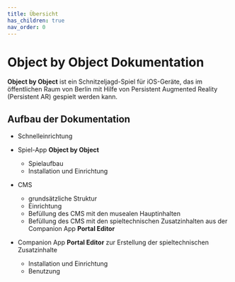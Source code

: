 ```yaml
---
title: Übersicht
has_children: true
nav_order: 0
---
```


# Object by Object Dokumentation

__Object by Object__ ist ein Schnitzeljagd-Spiel für iOS-Geräte, das im öffentlichen Raum von Berlin mit Hilfe von Persistent Augmented Reality (Persistent AR) gespielt werden kann.

## Aufbau der Dokumentation

- Schnelleinrichtung

- Spiel-App __Object by Object__
    - Spielaufbau
    - Installation und Einrichtung

- CMS
    - grundsätzliche Struktur
    - Einrichtung
    - Befüllung des CMS mit den musealen Hauptinhalten
    - Befüllung des CMS mit den spieltechnischen Zusatzinhalten aus der Companion App __Portal Editor__

- Companion App __Portal Editor__ zur Erstellung der spieltechnischen Zusatzinhalte
    - Installation und Einrichtung
    - Benutzung
